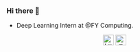 ### Hi there 👋

- Deep Learning Intern at @FY Computing.

<p align="center"> 
<a href="https://www.linkedin.com/in/badreddine-saleh-1a8a6b1b7/" target="blank"><img align="center" src=https://cdn.jsdelivr.net/npm/simple-icons@3.0.1/icons/linkedin.svg alt="https://www.linkedin.com/in/badreddine-saleh-1a8a6b1b7/" height="25" width="25" /></a>    
<a href="https://www.instagram.com/badr_eddine_saleh/" target="blank"><img align="center" src=https://cdn.jsdelivr.net/npm/simple-icons@3.0.1/icons/instagram.svg alt="@badr_eddine_saleh" height="25" width="25" /></a>
</p>
